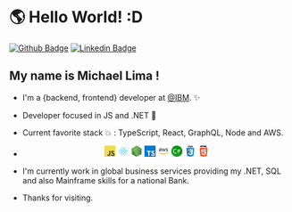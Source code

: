 # :earth_americas: Hello World! :D

[![Github Badge](https://img.shields.io/badge/-Github-000?style=flat-square&logo=Github&logoColor=white&link=https://github.com/MichaelLimof)](https://github.com/MichaelLimof)
[![Linkedin Badge](https://img.shields.io/badge/-LinkedIn-blue?style=flat-square&logo=Linkedin&logoColor=white&link=https://www.linkedin.com/in/michael-lima-7942ab149/)](https://www.linkedin.com/in/michael-lima-7942ab149/)

## My name is Michael Lima ! 

- I'm a {backend, frontend} developer at [@IBM](https://www.ibm.com). ✨

- Developer focused in JS and .NET :robot:

- Current favorite stack  :collision: : TypeScript, React, GraphQL, Node and AWS.
- 
    <p align="center"> <img src="https://raw.githubusercontent.com/github/explore/80688e429a7d4ef2fca1e82350fe8e3517d3494d/topics/javascript/javascript.png" alt="js" width="20" height="20"/>
     <img src="https://raw.githubusercontent.com/github/explore/80688e429a7d4ef2fca1e82350fe8e3517d3494d/topics/react/react.png" alt="react" width="20" height="20"/> 
     <img src="https://raw.githubusercontent.com/github/explore/80688e429a7d4ef2fca1e82350fe8e3517d3494d/topics/nodejs/nodejs.png" alt="node" width="20" height="20"/>
     <img src="https://raw.githubusercontent.com/github/explore/80688e429a7d4ef2fca1e82350fe8e3517d3494d/topics/typescript/typescript.png" alt="typescript" width="20" height="20"/> 
	     <img src="https://raw.githubusercontent.com/github/explore/80688e429a7d4ef2fca1e82350fe8e3517d3494d/topics/aws/aws.png" alt="AWS" width="20" height="20"/> 
	    <img src="https://raw.githubusercontent.com/github/explore/80688e429a7d4ef2fca1e82350fe8e3517d3494d/topics/csharp/csharp.png" alt="C#" width="20" height="20"/> 
     <img src="https://raw.githubusercontent.com/github/explore/80688e429a7d4ef2fca1e82350fe8e3517d3494d/topics/css/css.png" alt="css3" width="20" height="20"/> 
     <img src="https://raw.githubusercontent.com/github/explore/80688e429a7d4ef2fca1e82350fe8e3517d3494d/topics/html/html.png" alt="html5" width="20" height="20"/> </p>
	 
 - I'm currently work in global business services providing my .NET, SQL and also Mainframe skills for a national Bank.

- Thanks for visiting. 

